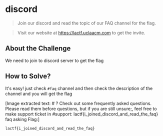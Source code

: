 # discord
> Join our discord and read the topic of our FAQ channel for the flag.

> Visit our website at https://lactf.uclaacm.com to get the invite.

## About the Challenge
We need to join to discord server to get the flag

## How to Solve?
It's easy! just check `#faq` channel and then check the description of the channel and you will get the flag


[Image extracted text: # ?
Check out some frequently asked questions. Please read them
before
questions, but if you are still unsure;, feel free to make
support ticket in #support:
lactf{i_joined_discord_and_read_the_faq}
faq
asking
Flag:]


```
lactf{i_joined_discord_and_read_the_faq}
```
